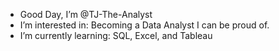 - Good Day, I’m @TJ-The-Analyst
- I’m interested in: Becoming a Data Analyst I can be proud of.
- I’m currently learning: SQL, Excel, and Tableau

<!---
TJ-The-Analyst/TJ-The-Analyst is a ✨ special ✨ repository because its `README.md` (this file) appears on your GitHub profile.
You can click the Preview link to take a look at your changes.
--->

